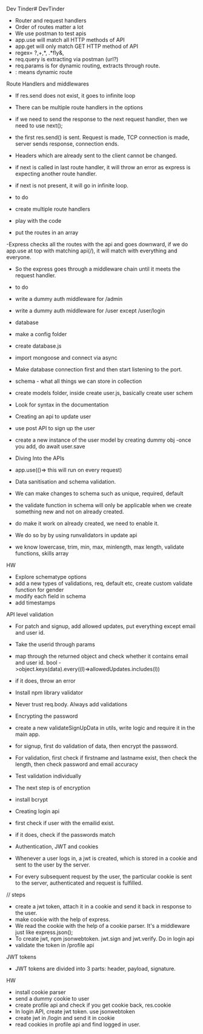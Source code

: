Dev Tinder# DevTinder

- Router and request handlers
- Order of routes matter a lot
- We use postman to test apis
- app.use will match all HTTP methods of API
- app.get will only match GET HTTP method of API
- regex= ?,+,*, .*fly&, 
- req.query is extracting via postman (url?)
- req.params is for dynamic routing, extracts through route.
- : means dynamic route

Route Handlers and middlewares
- If res.send does not exist, it goes to infinite loop
- There can be multiple route handlers in the options
- if we need to send the response to the next request handler, then we need to use next();
- the first res.send() is sent. Request is made, TCP connection is made, server sends response, connection ends. 
- Headers which are already sent to the client cannot be changed.
- if next is called in last route handler, it will throw an error as express is expecting another route handler.
- if next is not present, it will go in infinite loop.

- to do
- create multiple route handlers
- play with the code
- put the routes in an array

-Express checks all the routes with the api and goes downward, if we do app.use at top with matching api(/),
it will match with everything and everyone.
- So the express goes through a middleware chain until it meets the request handler.


- to do
- write a dummy auth middleware for /admin
- write a dummy auth middleware for /user except /user/login

- database
- make a config folder
- create database.js
- import mongoose and connect via async
- Make database connection first and then start listening to the port.

- schema - what all things we can store in collection
- create models folder, inside create user.js, basically create user schem
- Look for syntax in the documentation


- Creating an api to update user
- use post API to sign up the user
- create a new instance of the user model by creating dummy obj
-once you add, do await user.save 

- Diving Into the APIs
- app.use(()=> this will run on every request)

- Data sanitisation and schema validation.
- We can make changes to schema such as unique, required, default
- the validate function in schema will only be applicable when we create something new and not on already created.
- do make it work on already created, we need to enable it.
- We do so by by using runvalidators in update api
- we know lowercase, trim, min, max, minlength, max length, validate functions, skills array


HW
- Explore schematype options
- add a new types of validations, req, default etc, create custom validate function for gender
- modify each field in schema
- add timestamps

API level validation
- For patch and signup, add allowed updates, put everything except email and user id.
- Take the userid through params
- map through the returned object and check whether it contains email and user id.
 bool ->object.keys(data).every((l)=>allowedUpdates.includes(l))
- if it does, throw an error
- Install npm library validator


- Never trust req.body. Always add validations
- Encrypting the password
- create a new validateSignUpData in utils, write logic and require it in the main app.
- for signup, first do validation of data, then encrypt the password.
- For validation, first check if firstname and lastname exist, then check the length, then check password and email accuracy
- Test validation individually
-  The next step is of encryption
- install bcrypt
- Creating login api
- first check if user with the emailid exist.
- if it does, check if the passwords match 

- Authentication, JWT and cookies
- Whenever a user logs in, a jwt is created, which is stored in a cookie and sent to the user by the server.
- For every subsequent request by the user, the particular cookie is sent to the server, authenticated and request is fulfilled.

// steps
- create a jwt token, attach it in a cookie and send it back in response to the user.
- make cookie with the help of express.
- We read the cookie with the help of a cookie parser. It's a middleware just like express.json();
- To create jwt, npm jsonwebtoken. jwt.sign and jwt.verify. Do in login api
- validate the token in /profile api

JWT tokens
- JWT tokens are divided into 3 parts: header, payload, signature.

HW
- install cookie parser 
- send a dummy cookie to user
- create profile api and check if you get cookie back, res.cookie
- In login API, create jwt token. use jsonwebtoken
- create jwt in /login and send it in cookie
- read cookies in profile api and find logged in user.